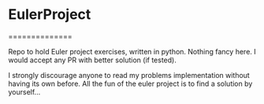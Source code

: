 # EulerProject
==============

Repo to hold Euler project exercises, written in python.
Nothing fancy here. I would accept any PR with better solution (if tested).

I strongly discourage anyone to read my problems implementation without having its own before.
All the fun of the euler project is to find a solution by yourself...
